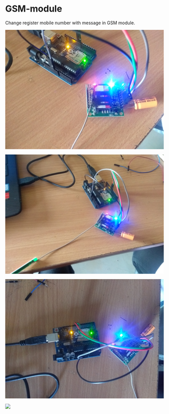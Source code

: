 # GSM-module
Change register mobile number with message in GSM module.

![](https://github.com/aayushrai/Arduino/blob/master/GSM/images/1.jpg)

![](https://github.com/aayushrai/Arduino/blob/master/GSM/images/2.jpg)

![](https://github.com/aayushrai/Arduino/blob/master/GSM/images/3.jpg)

![](https://github.com/aayushrai/Arduino/blob/master/GSM/images/4.jpg)
